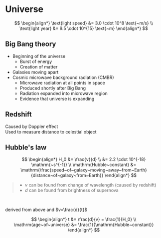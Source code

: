 # Universe

$$
\begin{align*}
  \text{light speed} &= 3.0 \cdot 10^8 \text{~m/s} \\
  \text{light year} &= 9.5 \cdot 10^{15} \text{~m}
\end{align*}
$$

## Big Bang theory

-   Beginning of the universe
    -   Burst of energy
    -   Creation of matter
-   Galaxies moving apart
-   Cosmic microwave background radiation (CMBR)
    -   Microwave radiation at all points in space
    -   Produced shortly after Big Bang
    -   Radiation expanded into microwave region
    -   Evidence that universe is expanding

## Redshift

Caused by Doppler effect \
Used to measure distance to celestial object

## Hubble's law

$$
\begin{align*}
  H_0 &= \frac{v}{d} \\
  &= 2.2 \cdot 10^{-18} \mathrm{~s^{-1}} \\
  \mathrm{Hubble~constant} &= \mathrm{\frac{speed~of~galaxy~moving~away~from~Earth}{distance~of~galaxy~from~Earth}}
\end{align*}
$$

> -   $v$ can be found from change of wavelength (caused by redshift)
> -   $d$ can be found from brightness of supernova

<br>

derived from above and $v=\frac{d}{t}$

$$
\begin{align*}
  t &= \frac{d}{v} = \frac{1}{H_0} \\
  \mathrm{age~of~universe} &= \frac{1}{\mathrm{Hubble~constant}}
\end{align*}
$$
